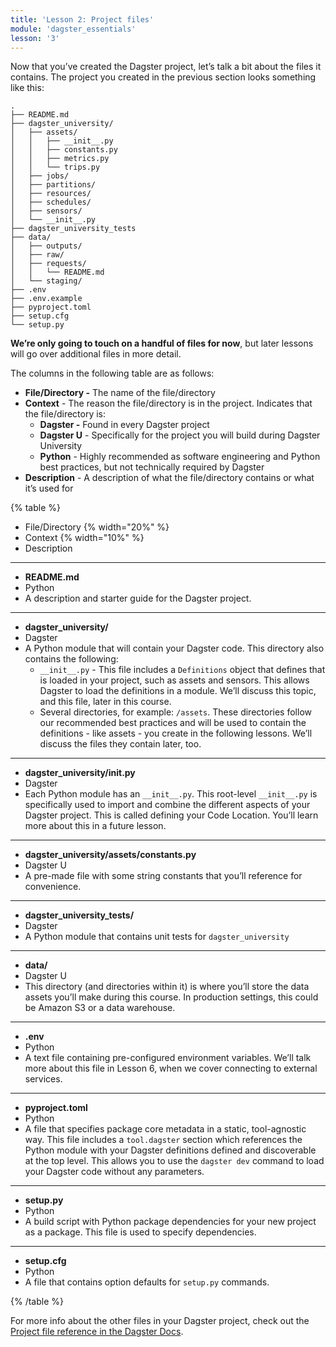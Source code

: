 ```yaml
---
title: 'Lesson 2: Project files'
module: 'dagster_essentials'
lesson: '3'
---
```


Now that you’ve created the Dagster project, let’s talk a bit about the files it contains. The project you created in the previous section looks something like this:

```
.
├── README.md
├── dagster_university/
│   ├── assets/
│   │   ├── __init__.py
│   │   ├── constants.py
│   │   ├── metrics.py
│   │   └── trips.py
│   ├── jobs/
│   ├── partitions/
│   ├── resources/
│   ├── schedules/
│   ├── sensors/
│   └── __init__.py
├── dagster_university_tests
├── data/
│   ├── outputs/
│   ├── raw/
│   ├── requests/
│   │   └── README.md
│   └── staging/
├── .env
├── .env.example
├── pyproject.toml
├── setup.cfg
└── setup.py
```

**We’re only going to touch on a handful of files for now**, but later lessons will go over additional files in more detail.

The columns in the following table are as follows:

- **File/Directory -** The name of the file/directory
- **Context** - The reason the file/directory is in the project. Indicates that the file/directory is:
  - **Dagster -** Found in every Dagster project
  - **Dagster U** - Specifically for the project you will build during Dagster University
  - **Python** - Highly recommended as software engineering and Python best practices, but not technically required by Dagster
- **Description** - A description of what the file/directory contains or what it’s used for

{% table %}

- File/Directory {% width="20%" %}
- Context {% width="10%" %}
- Description

---

- **README.md**
- Python
- A description and starter guide for the Dagster project.

---

- **dagster_university/**
- Dagster
- A Python module that will contain your Dagster code. This directory also contains the following:
  - `__init__.py` - This file includes a `Definitions` object that defines that is loaded in your project, such as assets and sensors. This allows Dagster to load the definitions in a module. We’ll discuss this topic, and this file, later in this course.
  - Several directories, for example: `/assets`. These directories follow our recommended best practices and will be used to contain the definitions - like assets - you create in the following lessons. We’ll discuss the files they contain later, too.

---

- **dagster_university/**init**.py**
- Dagster
- Each Python module has an `__init__.py`. This root-level `__init__.py` is specifically used to import and combine the different aspects of your Dagster project. This is called defining your Code Location. You’ll learn more about this in a future lesson.

---

- **dagster_university/assets/constants.py**
- Dagster U
- A pre-made file with some string constants that you’ll reference for convenience.

---

- **dagster_university_tests/**
- Dagster
- A Python module that contains unit tests for `dagster_university`

---

- **data/**
- Dagster U
- This directory (and directories within it) is where you’ll store the data assets you’ll make during this course. In production settings, this could be Amazon S3 or a data warehouse.

---

- **.env**
- Python
- A text file containing pre-configured environment variables. We’ll talk more about this file in Lesson 6, when we cover connecting to external services.

---

- **pyproject.toml**
- Python
- A file that specifies package core metadata in a static, tool-agnostic way. This file includes a `tool.dagster` section which references the Python module with your Dagster definitions defined and discoverable at the top level. This allows you to use the `dagster dev` command to load your Dagster code without any parameters.

---

- **setup.py**
- Python
- A build script with Python package dependencies for your new project as a package. This file is used to specify dependencies.

---

- **setup.cfg**
- Python
- A file that contains option defaults for `setup.py` commands.

{% /table %}

For more info about the other files in your Dagster project, check out the [Project file reference in the Dagster Docs](https://docs.dagster.io/getting-started/project-file-reference).
